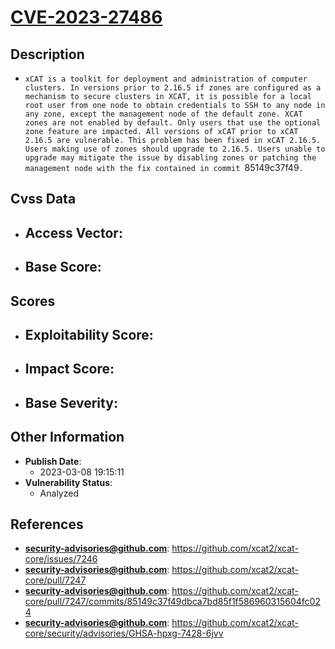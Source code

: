 
# [CVE-2023-27486](https://cve.mitre.org/cgi-bin/cvename.cgi?name=CVE-2023-27486)

## Description

- `xCAT is a toolkit for deployment and administration of computer clusters. In versions prior to 2.16.5 if zones are configured as a mechanism to secure clusters in XCAT, it is possible for a local root user from one node to obtain credentials to SSH to any node in any zone, except the management node of the default zone. XCAT zones are not enabled by default. Only users that use the optional zone feature are impacted. All versions of xCAT prior to xCAT 2.16.5 are vulnerable. This problem has been fixed in xCAT 2.16.5. Users making use of zones should upgrade to 2.16.5. Users unable to upgrade may mitigate the issue by disabling zones or patching the management node with the fix contained in commit `85149c37f49`.`

## Cvss Data

- **Access Vector**:
  - 
- **Base Score**:
  - 

## Scores

- **Exploitability Score**:
  - 
- **Impact Score**:
  - 
- **Base Severity**:
  - 

## Other Information

- **Publish Date**:
  - 2023-03-08 19:15:11
- **Vulnerability Status**:
  - Analyzed

## References

- **security-advisories@github.com**: https://github.com/xcat2/xcat-core/issues/7246
- **security-advisories@github.com**: https://github.com/xcat2/xcat-core/pull/7247
- **security-advisories@github.com**: https://github.com/xcat2/xcat-core/pull/7247/commits/85149c37f49dbca7bd85f1f586960315604fc024
- **security-advisories@github.com**: https://github.com/xcat2/xcat-core/security/advisories/GHSA-hpxg-7428-6jvv
